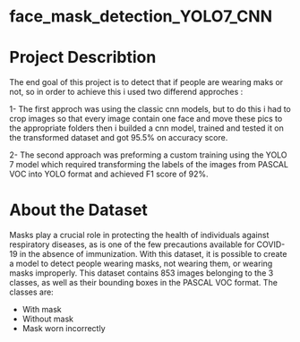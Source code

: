 # face_mask_detection_YOLO7_CNN
# Project Describtion
The end goal of this project is to detect that if people are wearing maks or not, so in order to achieve  this i used two differend approches :

1- The first approch was using the classic cnn models, but to do this i had to crop images so that every image contain one face and move these pics to the appropriate folders then i builded a cnn model, trained and tested it on the transformed dataset and got 95.5% on accuracy score.

2- The second approach was preforming a custom training using the YOLO 7 model which required transforming the labels of the images from PASCAL VOC into YOLO format and achieved F1 score of 92%.

# About the Dataset

Masks play a crucial role in protecting the health of individuals against respiratory diseases, as is one of the few precautions available for COVID-19 in the absence of immunization. With this dataset, it is possible to create a model to detect people wearing masks, not wearing them, or wearing masks improperly.
This dataset contains 853 images belonging to the 3 classes, as well as their bounding boxes in the PASCAL VOC format.
The classes are:

* With mask
* Without mask
* Mask worn incorrectly

